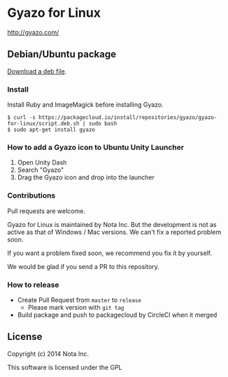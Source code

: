 # Gyazo for Linux

http://gyazo.com/

## Debian/Ubuntu package

[Download a deb file](https://github.com/kambara/Gyazo-for-Linux/downloads).

### Install

Install Ruby and ImageMagick before installing Gyazo.

    $ curl -s https://packagecloud.io/install/repositories/gyazo/gyazo-for-linux/script.deb.sh | sudo bash
    $ sudo apt-get install gyazo

### How to add a Gyazo icon to Ubuntu Unity Launcher

1. Open Unity Dash
2. Search "Gyazo"
3. Drag the Gyazo icon and drop into the launcher

### Contributions
Pull requests are welcome.

Gyazo for Linux is maintained by Nota Inc. But the development is not as active as that of Windows / Mac versions. We can't fix a reported problem soon.

If you want a problem fixed soon, we recommend you fix it by yourself.

We would be glad if you send a PR to this repository.

### How to release

- Create Pull Request from `master` to `release`
    - Please mark version with `git tag`
- Build package and push to packagecloud by CircleCI when it merged

## License

Copyright (c) 2014 Nota Inc.

This software is licensed under the GPL
